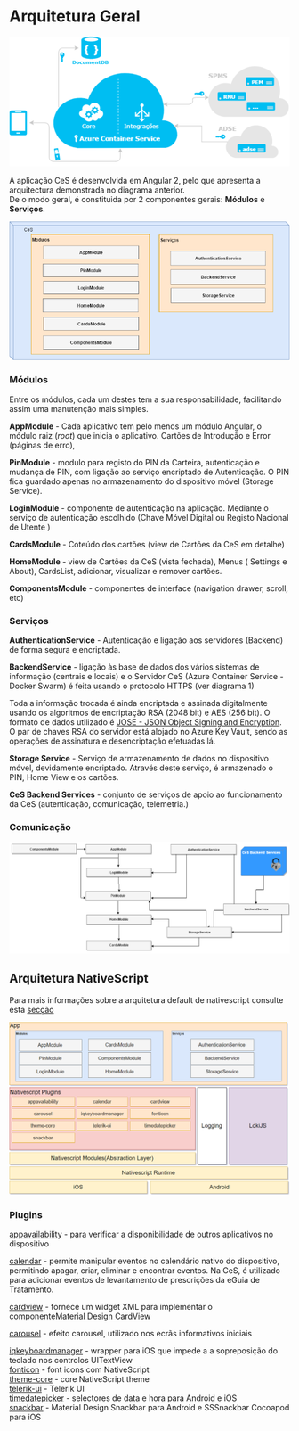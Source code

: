 # Arquitetura Geral

![Arquitetura CeS](../.gitbook/assets/geral.png)

A aplicação CeS é desenvolvida em Angular 2, pelo que apresenta a arquitectura demonstrada no diagrama anterior.  
De o modo geral, é constituida por 2 componentes gerais: **Módulos** e **Serviços**.

![Arquitetura CeS](../.gitbook/assets/arqces1.png)

### Módulos

Entre os módulos, cada um destes tem a sua responsabilidade, facilitando assim uma manutenção mais simples.

**AppModule** - Cada aplicativo tem pelo menos um módulo Angular, o módulo raiz \(_root_\) que inicia o aplicativo. Cartões de Introdução e Error \(páginas de erro\),

**PinModule** - modulo para registo do PIN da Carteira, autenticação e mudança de PIN, com ligação ao serviço encriptado de Autenticação. O PIN fica guardado apenas no armazenamento do dispositivo móvel \(Storage Service\).

**LoginModule** - componente de autenticação na aplicação. Mediante o serviço de autenticação escolhido \(Chave Móvel Digital ou Registo Nacional de Utente \)

**CardsModule** - Coteúdo dos cartões \(view de Cartões da CeS em detalhe\)

**HomeModule** - view de Cartões da CeS \(vista fechada\), Menus \( Settings e About\), CardsList, adicionar, visualizar e remover cartões.

**ComponentsModule** - componentes de interface \(navigation drawer, scroll, etc\)

### Serviços

**AuthenticationService** - Autenticação e ligação aos servidores \(Backend\) de forma segura e encriptada.

**BackendService** - ligação às base de dados dos vários sistemas de informação \(centrais e locais\) e o Servidor CeS \(Azure Container Service -Docker Swarm\) é feita usando o protocolo HTTPS \(ver diagrama 1\)

Toda a informação trocada é ainda encriptada e assinada digitalmente usando os algoritmos de encriptação RSA \(2048 bit\) e AES \(256 bit\). O formato de dados utilizado é [JOSE - JSON Object Signing and Encryption](https://datatracker.ietf.org/wg/jose/documents/). O par de chaves RSA do servidor está alojado no Azure Key Vault, sendo as operações de assinatura e desencriptação efetuadas lá.

**Storage Service** - Serviço de armazenamento de dados no dispositivo móvel, devidamente encriptado. Através deste serviço, é armazenado o PIN, Home View e os cartões.

**CeS Backend Services** - conjunto de serviços de apoio ao funcionamento da CeS \(autenticação, comunicação, telemetria.\)

### Comunicação

![Arquitetura CeS Comunicação](../.gitbook/assets/arqces2.png)

## Arquitetura NativeScript

Para mais informações sobre a arquitetura default de nativescript consulte esta [secção](../desenvolvimento/nativescript-and-angular.md)

![NativeScript](../.gitbook/assets/diagrama_native.png)

### Plugins

[appavailability](http://plugins.nativescript.org/plugin/nativescript-appavailability) - para verificar a disponibilidade de outros aplicativos no dispositivo

[calendar](http://plugins.nativescript.org/plugin/nativescript-calendar) - permite manipular eventos no calendário nativo do dispositivo, permitindo apagar, criar, eliminar e encontrar eventos. Na CeS, é utilizado para adicionar eventos de levantamento de prescrições da eGuia de Tratamento.

[cardview](http://plugins.nativescript.org/plugin/nativescript-cardview) - fornece um widget XML para implementar o componente[Material Design CardView](https://material.io/guidelines/components/cards.html)

[carousel](http://plugins.nativescript.org/plugin/nativescript-carousel) - efeito carousel, utilizado nos ecrãs informativos iniciais

[iqkeyboardmanager](http://plugins.nativescript.org/plugin/nativescript-iqkeyboardmanager) - wrapper para iOS que impede a a sopreposição do teclado nos controlos UITextView  
[fonticon](http://plugins.nativescript.org/plugin/nativescript-fonticon) - font icons com NativeScript  
[theme-core](http://plugins.nativescript.org/plugin/nativescript-theme-core) - core NativeScript theme  
[telerik-ui](http://plugins.nativescript.org/plugin/nativescript-telerik-ui) - Telerik UI  
[timedatepicker](http://plugins.nativescript.org/plugin/nativescript-timedatepicker) - selectores de data e hora para Android e iOS  
[snackbar](http://plugins.nativescript.org/plugin/nativescript-snackbar) - Material Design Snackbar para Android e SSSnackbar Cocoapod para iOS

